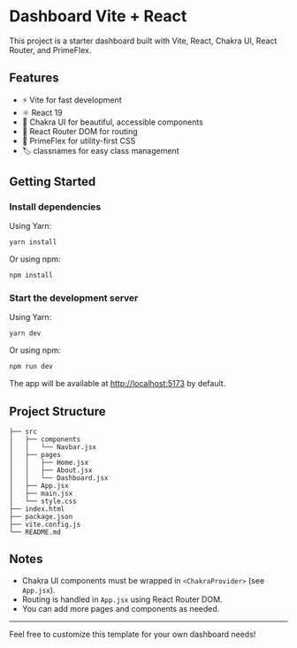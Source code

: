 # Dashboard Vite + React

This project is a starter dashboard built with Vite, React, Chakra UI, React Router, and PrimeFlex.

## Features
- ⚡️ Vite for fast development
- ⚛️ React 19
- 💅 Chakra UI for beautiful, accessible components
- 🧩 React Router DOM for routing
- 🎨 PrimeFlex for utility-first CSS
- 🏷️ classnames for easy class management

## Getting Started

### Install dependencies

Using Yarn:
```bash
yarn install
```

Or using npm:
```bash
npm install
```

### Start the development server

Using Yarn:
```bash
yarn dev
```

Or using npm:
```bash
npm run dev
```

The app will be available at [http://localhost:5173](http://localhost:5173) by default.

## Project Structure
```
├── src
│   ├── components
│   │   └── Navbar.jsx
│   ├── pages
│   │   ├── Home.jsx
│   │   ├── About.jsx
│   │   └── Dashboard.jsx
│   ├── App.jsx
│   ├── main.jsx
│   └── style.css
├── index.html
├── package.json
├── vite.config.js
└── README.md
```

## Notes
- Chakra UI components must be wrapped in `<ChakraProvider>` (see `App.jsx`).
- Routing is handled in `App.jsx` using React Router DOM.
- You can add more pages and components as needed.

---

Feel free to customize this template for your own dashboard needs!
